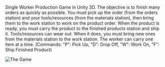 Single Worker Production Game in Unity 3D. The objective is to finish many orders as quickly as possible. You must pick up the order (from the orders station) and your tools/resources (from the materials station), then bring them to the work station to work on the product order. When the product is ready, you must carry the product to the finished products station and ship it. Tools/resources can wear out. When it does, you must bring new ones from the materials station to the work station. The worker can carry one item at a time. (Commands: "P": Pick Up, "D": Drop Off, "W": Work On, "F": Ship Finished Product)

![The Game]([https://github.com/ayseaslan/ProductionGame/blob/master/SingleWorkerProductionGame.gif])

